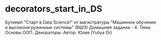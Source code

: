 # decorators_start_in_DS
Буткемп "Старт в Data Science!" от магистратуры "Машинное обучение и высоконагруженные системы" (ВШЭ)
Домашнее задание - 4. Тема: Основы ООП. Декораторы.
Автор: Юлия (Yuliya Or)
